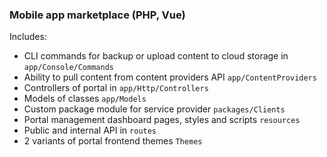 ### Mobile app marketplace (PHP, Vue)

Includes:
- CLI commands for backup or upload content to cloud storage in `app/Console/Commands`
- Ability to pull content from content providers API `app/ContentProviders`
- Controllers of portal in `app/Http/Controllers`
- Models of classes `app/Models`
- Custom package module for service provider `packages/Clients`
- Portal management dashboard pages, styles and scripts `resources`
- Public and internal API in `routes`
- 2 variants of portal frontend themes `Themes`
